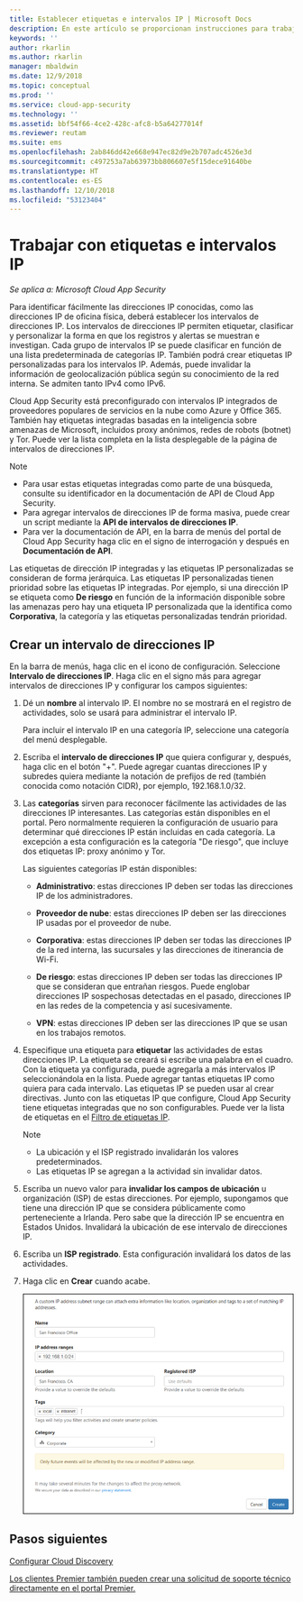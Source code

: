 ```yaml
---
title: Establecer etiquetas e intervalos IP | Microsoft Docs
description: En este artículo se proporcionan instrucciones para trabajar con etiquetas IP y categorías IP.
keywords: ''
author: rkarlin
ms.author: rkarlin
manager: mbaldwin
ms.date: 12/9/2018
ms.topic: conceptual
ms.prod: ''
ms.service: cloud-app-security
ms.technology: ''
ms.assetid: bbf54f66-4ce2-428c-afc8-b5a64277014f
ms.reviewer: reutam
ms.suite: ems
ms.openlocfilehash: 2ab846dd42e668e947ec82d9e2b707adc4526e3d
ms.sourcegitcommit: c497253a7ab63973bb806607e5f15dece91640be
ms.translationtype: HT
ms.contentlocale: es-ES
ms.lasthandoff: 12/10/2018
ms.locfileid: "53123404"
---
```

#  <a name="IPtagsandRanges"></a> Trabajar con etiquetas e intervalos IP

*Se aplica a: Microsoft Cloud App Security*

Para identificar fácilmente las direcciones IP conocidas, como las direcciones IP de oficina física, deberá establecer los intervalos de direcciones IP. Los intervalos de direcciones IP permiten etiquetar, clasificar y personalizar la forma en que los registros y alertas se muestran e investigan. Cada grupo de intervalos IP se puede clasificar en función de una lista predeterminada de categorías IP. También podrá crear etiquetas IP personalizadas para los intervalos IP. Además, puede invalidar la información de geolocalización pública según su conocimiento de la red interna. Se admiten tanto IPv4 como IPv6. 

Cloud App Security está preconfigurado con intervalos IP integrados de proveedores populares de servicios en la nube como Azure y Office 365. También hay etiquetas integradas basadas en la inteligencia sobre amenazas de Microsoft, incluidos proxy anónimos, redes de robots (botnet) y Tor. Puede ver la lista completa en la lista desplegable de la página de intervalos de direcciones IP.

> [!NOTE]
> - Para usar estas etiquetas integradas como parte de una búsqueda, consulte su identificador en la documentación de API de Cloud App Security. 
> - Para agregar intervalos de direcciones IP de forma masiva, puede crear un script mediante la **API de intervalos de direcciones IP**. 
> - Para ver la documentación de API, en la barra de menús del portal de Cloud App Security haga clic en el signo de interrogación y después en **Documentación de API**.


Las etiquetas de dirección IP integradas y las etiquetas IP personalizadas se consideran de forma jerárquica. Las etiquetas IP personalizadas tienen prioridad sobre las etiquetas IP integradas. Por ejemplo, si una dirección IP se etiqueta como **De riesgo** en función de la información disponible sobre las amenazas pero hay una etiqueta IP personalizada que la identifica como **Corporativa**, la categoría y las etiquetas personalizadas tendrán prioridad.

## <a name="create-an-ip-address-range"></a>Crear un intervalo de direcciones IP 

En la barra de menús, haga clic en el icono de configuración. Seleccione **Intervalo de direcciones IP**. Haga clic en el signo más para agregar intervalos de direcciones IP y configurar los campos siguientes:  

  
1. Dé un **nombre** al intervalo IP. El nombre no se mostrará en el registro de actividades, solo se usará para administrar el intervalo IP.  
  
     Para incluir el intervalo IP en una categoría IP, seleccione una categoría del menú desplegable.  
  
2. Escriba el **intervalo de direcciones IP** que quiera configurar y, después, haga clic en el botón "+". Puede agregar cuantas direcciones IP y subredes quiera mediante la notación de prefijos de red (también conocida como notación CIDR), por ejemplo, 192.168.1.0/32.  
  
3. Las **categorías** sirven para reconocer fácilmente las actividades de las direcciones IP interesantes. Las categorías están disponibles en el portal. Pero normalmente requieren la configuración de usuario para determinar qué direcciones IP están incluidas en cada categoría. La excepción a esta configuración es la categoría "De riesgo", que incluye dos etiquetas IP: proxy anónimo y Tor.  
  
     Las siguientes categorías IP están disponibles:  
  
    - **Administrativo**: estas direcciones IP deben ser todas las direcciones IP de los administradores.  
  
    - **Proveedor de nube**: estas direcciones IP deben ser las direcciones IP usadas por el proveedor de nube.
  
    - **Corporativa**: estas direcciones IP deben ser todas las direcciones IP de la red interna, las sucursales y las direcciones de itinerancia de Wi-Fi.  
  
    - **De riesgo**: estas direcciones IP deben ser todas las direcciones IP que se consideran que entrañan riesgos. Puede englobar direcciones IP sospechosas detectadas en el pasado, direcciones IP en las redes de la competencia y así sucesivamente.  
  
    - **VPN**: estas direcciones IP deben ser las direcciones IP que se usan en los trabajos remotos.
  
4. Especifique una etiqueta para **etiquetar** las actividades de estas direcciones IP. La etiqueta se creará si escribe una palabra en el cuadro. Con la etiqueta ya configurada, puede agregarla a más intervalos IP seleccionándola en la lista. Puede agregar tantas etiquetas IP como quiera para cada intervalo. Las etiquetas IP se pueden usar al crear directivas.  Junto con las etiquetas IP que configure, Cloud App Security tiene etiquetas integradas que no son configurables. Puede ver la lista de etiquetas en el [Filtro de etiquetas IP](activity-filters.md).  
    > [!NOTE]  
    > - La ubicación y el ISP registrado invalidarán los valores predeterminados.
    > - Las etiquetas IP se agregan a la actividad sin invalidar datos.

5. Escriba un nuevo valor para **invalidar los campos de ubicación** u organización (ISP) de estas direcciones. Por ejemplo, supongamos que tiene una dirección IP que se considera públicamente como perteneciente a Irlanda. Pero sabe que la dirección IP se encuentra en Estados Unidos. Invalidará la ubicación de ese intervalo de direcciones IP.  
  
6. Escriba un **ISP registrado**. Esta configuración invalidará los datos de las actividades.  
 
7. Haga clic en **Crear** cuando acabe.  
  
     ![nuevo intervalo de direcciones IP](./media/newipaddress-range.png "nuevo intervalo de direcciones IP")  


## <a name="next-steps"></a>Pasos siguientes
[Configurar Cloud Discovery](set-up-cloud-discovery.md)   

[Los clientes Premier también pueden crear una solicitud de soporte técnico directamente en el portal Premier.](https://premier.microsoft.com/)  
  
  